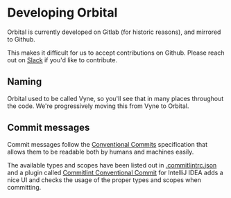 # Developing Orbital

Orbital is currently developed on Gitlab (for historic reasons), and mirrored
to Github.

This makes it difficult for us to accept contributions on Github.
Please reach out on [Slack](https://join.slack.com/t/orbitalapi/shared_invite/zt-697laanr-DHGXXak5slqsY9DqwrkzHg) if you'd like to contribute.

## Naming
Orbital used to be called Vyne, so you'll see that in many places throughout the code.
We're progressively moving this from Vyne to Orbital.

## Commit messages

Commit messages follow the [Conventional Commits](https://www.conventionalcommits.org/en/v1.0.0/) specification that
allows them to be readable both by humans and machines easily.

The available types and scopes have been listed out in [.commitlintrc.json](.commitlintrc.json) and a plugin
called [Commitlint Conventional Commit](https://plugins.jetbrains.com/plugin/14046-commitlint-conventional-commit) for
IntelliJ IDEA adds a nice UI and checks the usage of the proper types and scopes when committing.
